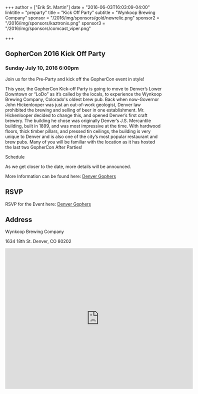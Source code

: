 +++
author = ["Erik St. Martin"]
date = "2016-06-03T16:03:09-04:00"
linktitle = "preparty"
title = "Kick Off Party"
subtitle = "Wynkoop Brewing Company"
sponsor = "/2016/img/sponsors/gold/newrelic.png"
sponsor2 = "/2016/img/sponsors/kaztronix.png"
sponsor3 = "/2016/img/sponsors/comcast_viper.png"

+++

## GopherCon 2016 Kick Off Party 
### Sunday July 10, 2016 6:00pm

Join us for the Pre-Party and kick off the GopherCon event in style!  

This year, the GopherCon Kick-off Party is going to move to Denver’s Lower Downtown or “LoDo” as it’s called by the locals, to experience the Wynkoop Brewing Company, Colorado's oldest brew pub. Back when now-Governor John Hickenlooper was just an out-of-work geologist, Denver law prohibited the brewing and selling of beer in one establishment. Mr. Hickenlooper decided to change this, and opened Denver’s first craft brewery. The building he chose was originally Denver’s J.S. Mercantile building, built in 1899, and was most impressive at the time. With hardwood floors, thick timber pillars, and pressed tin ceilings, the building is very unique to Denver and is also one of the city’s most popular restaurant and brew pubs.  Many of you will be familiar with the location as it has hosted the last two GopherCon After Parties!

Schedule 

As we get closer to the date, more details will be announced.

More Information can be found here: [Denver Gophers](http://www.meetup.com/Denver-Go-Language-User-Group/events/229341754/) 

## RSVP

RSVP for the Event here: [Denver Gophers](http://www.meetup.com/Denver-Go-Language-User-Group/events/229341754/)

## Address
Wynkoop Brewing Company

1634 18th St.
Denver, CO 80202

<iframe src="https://www.google.com/maps/embed?pb=!1m18!1m12!1m3!1d3067.3837306994437!2d-105.00058188485347!3d39.75349200363198!2m3!1f0!2f0!3f0!3m2!1i1024!2i768!4f13.1!3m3!1m2!1s0x876c791f8440a705%3A0x1d69a421a1e51fd6!2sWynkoop+Brewing+Company!5e0!3m2!1sen!2sus!4v1465064811217" width="600" height="450" frameborder="0" style="border:0" allowfullscreen></iframe>
